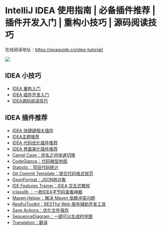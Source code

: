 # IntelliJ IDEA 使用指南 | 必备插件推荐 | 插件开发入门 | 重构小技巧 | 源码阅读技巧

在线阅读地址：https://javaguide.cn/idea-tutorial/

![](https://guide-blog-images.oss-cn-shenzhen.aliyuncs.com/javaguide/image-20211112203054662.png)

## IDEA 小技巧

- [IDEA 重构入门](https://javaguide.cn/idea-tutorial/idea-tips/idea-refractor-intro/)
- [IDEA 插件开发入门](https://javaguide.cn/idea-tutorial/idea-tips/idea-plug-in-development-intro/)
- [IDEA源码阅读技巧](https://javaguide.cn/idea-tutorial/idea-tips/idea-source-code-reading-skills/)

## IDEA 插件推荐

- [IDEA 快捷键相关插件](https://javaguide.cn/idea-tutorial/idea-plugins/shortcut-key/)
- [IDEA主题推荐](https://javaguide.cn/idea-tutorial/idea-plugins/idea-themes/)
- [IDEA 代码优化插件推荐](https://javaguide.cn/idea-tutorial/idea-plugins/improve-code/)
- [IDEA 界面美化插件推荐](https://javaguide.cn/idea-tutorial/idea-plugins/interface-beautification/)
- [Camel Case：命名之间快速切换](https://javaguide.cn/idea-tutorial/idea-plugins/camel-case/)
- [CodeGlance：代码微型地图](https://javaguide.cn/idea-tutorial/idea-plugins/code-glance/)
- [Statistic：项目代码统计](https://javaguide.cn/idea-tutorial/idea-plugins/code-statistic/)
- [Git Commit Template：提交代码格式规范](https://javaguide.cn/idea-tutorial/idea-plugins/git-commit-template/)
- [GsonFormat：JSON转对象](https://javaguide.cn/idea-tutorial/idea-plugins/gson-format/)
- [IDE Features Trainer：IDEA 交互式教程](https://javaguide.cn/idea-tutorial/idea-plugins/idea-features-trainer/)
- [jclasslib ：一款IDEA字节码查看神器](https://javaguide.cn/idea-tutorial/idea-plugins/jclasslib/)
- [Maven Helper：解决 Maven 依赖冲突问题](https://javaguide.cn/idea-tutorial/idea-plugins/maven-helper/)
- [RestfulToolkit：RESTful Web 服务辅助开发工具](https://javaguide.cn/idea-tutorial/idea-plugins/rest-devlop/)
- [Save Actions：优化文件保存](https://javaguide.cn/idea-tutorial/idea-plugins/save-actions/)
- [SequenceDiagram：一键可以生成时序图](https://javaguide.cn/idea-tutorial/idea-plugins/sequence-diagram/)
- [Translation：翻译](https://javaguide.cn/idea-tutorial/idea-plugins/translation/)


